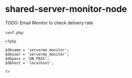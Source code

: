 # shared-server-monitor-node

TODO: Email Monitor to check delivery rate


`conf.php`:
```
<?php

$dbname = 'servermo_monitor';
$dbuser = 'servermo_monitor';
$dbpass = 'DB_PASS';
$dbhost = 'localhost';

?>
```

